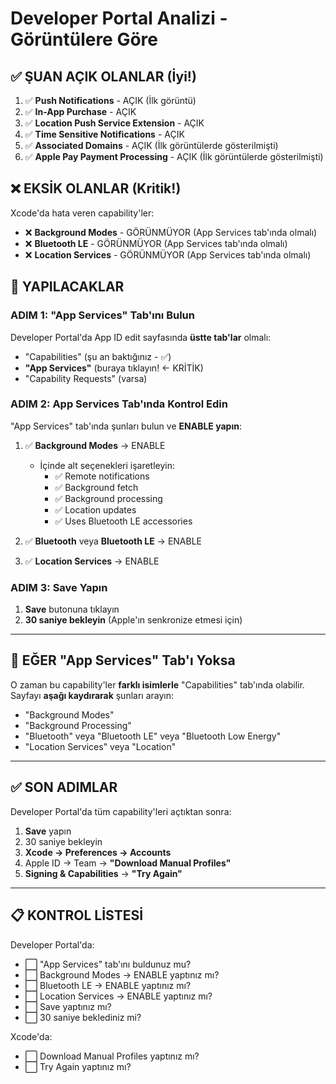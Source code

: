 # Developer Portal Analizi - Görüntülere Göre

## ✅ ŞUAN AÇIK OLANLAR (İyi!)

1. ✅ **Push Notifications** - AÇIK (İlk görüntü)
2. ✅ **In-App Purchase** - AÇIK
3. ✅ **Location Push Service Extension** - AÇIK
4. ✅ **Time Sensitive Notifications** - AÇIK
5. ✅ **Associated Domains** - AÇIK (İlk görüntülerde gösterilmişti)
6. ✅ **Apple Pay Payment Processing** - AÇIK (İlk görüntülerde gösterilmişti)

## ❌ EKSİK OLANLAR (Kritik!)

Xcode'da hata veren capability'ler:
- ❌ **Background Modes** - GÖRÜNMÜYOR (App Services tab'ında olmalı)
- ❌ **Bluetooth LE** - GÖRÜNMÜYOR (App Services tab'ında olmalı)
- ❌ **Location Services** - GÖRÜNMÜYOR (App Services tab'ında olmalı)

## 🎯 YAPILACAKLAR

### ADIM 1: "App Services" Tab'ını Bulun

Developer Portal'da App ID edit sayfasında **üstte tab'lar** olmalı:
- "Capabilities" (şu an baktığınız - ✅)
- **"App Services"** (buraya tıklayın! ← KRİTİK)
- "Capability Requests" (varsa)

### ADIM 2: App Services Tab'ında Kontrol Edin

"App Services" tab'ında şunları bulun ve **ENABLE yapın**:

1. ✅ **Background Modes** → ENABLE
   - İçinde alt seçenekleri işaretleyin:
     - ✅ Remote notifications
     - ✅ Background fetch
     - ✅ Background processing
     - ✅ Location updates
     - ✅ Uses Bluetooth LE accessories

2. ✅ **Bluetooth** veya **Bluetooth LE** → ENABLE

3. ✅ **Location Services** → ENABLE

### ADIM 3: Save Yapın

1. **Save** butonuna tıklayın
2. **30 saniye bekleyin** (Apple'ın senkronize etmesi için)

---

## 🚨 EĞER "App Services" Tab'ı Yoksa

O zaman bu capability'ler **farklı isimlerle** "Capabilities" tab'ında olabilir. Sayfayı **aşağı kaydırarak** şunları arayın:

- "Background Modes"
- "Background Processing"
- "Bluetooth" veya "Bluetooth LE" veya "Bluetooth Low Energy"
- "Location Services" veya "Location"

---

## ✅ SON ADIMLAR

Developer Portal'da tüm capability'leri açtıktan sonra:

1. **Save** yapın
2. 30 saniye bekleyin
3. **Xcode → Preferences → Accounts**
4. Apple ID → Team → **"Download Manual Profiles"**
5. **Signing & Capabilities** → **"Try Again"**

---

## 📋 KONTROL LİSTESİ

Developer Portal'da:
- ⬜ "App Services" tab'ını buldunuz mu?
- ⬜ Background Modes → ENABLE yaptınız mı?
- ⬜ Bluetooth LE → ENABLE yaptınız mı?
- ⬜ Location Services → ENABLE yaptınız mı?
- ⬜ Save yaptınız mı?
- ⬜ 30 saniye beklediniz mi?

Xcode'da:
- ⬜ Download Manual Profiles yaptınız mı?
- ⬜ Try Again yaptınız mı?

